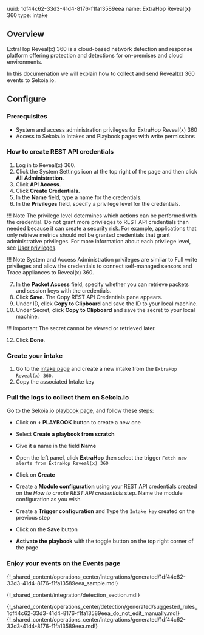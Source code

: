 uuid: 1df44c62-33d3-41d4-8176-f1fa13589eea
name: ExtraHop Reveal(x) 360
type: intake

## Overview

ExtraHop Reveal(x) 360 is a cloud-based network detection and response platform offering protection and detections for on-premises and cloud environments.

In this documenation we will explain how to collect and send Reveal(x) 360 events to Sekoia.io.


## Configure

### Prerequisites
- System and access administration privileges for ExtraHop Reveal(x) 360
- Access to Sekoia.io Intakes and Playbook pages with write permissions

### How to create REST API credentials
1. Log in to Reveal(x) 360.
2. Click the System Settings icon  at the top right of the page and then click **All Administration**.
3. Click **API Access**.
4. Click **Create Credentials**.
5. In the **Name** field, type a name for the credentials.
6. In the **Privileges** field, specify a privilege level for the credentials.

!!! Note
    The privilege level determines which actions can be performed with the credential. Do not grant more privileges to REST API credentials than needed because it can create a security risk. For example, applications that only retrieve metrics should not be granted credentials that grant administrative privileges. For more information about each privilege level, see [User privileges](https://docs.extrahop.com/9.5/users-overview/#user-privileges).

!!! Note
    System and Access Administration privileges are similar to Full write privileges and allow the credentials to connect self-managed sensors and Trace appliances to Reveal(x) 360.

7. In the **Packet Access** field, specify whether you can retrieve packets and session keys with the credentials. 
8. Click **Save**.
   The Copy REST API Credentials pane appears.
9. Under ID, click **Copy to Clipboard** and save the ID to your local machine.
10. Under Secret, click **Copy to Clipboard** and save the secret to your local machine.

!!! Important
    The secret cannot be viewed or retrieved later.

12. Click **Done**.


### Create your intake

1. Go to the [intake page](https://app.sekoia.io/operations/intakes) and create a new intake from the `ExtraHop Reveal(x) 360`.
2. Copy the associated Intake key

### Pull the logs to collect them on Sekoia.io

Go to the Sekoia.io [playbook page](https://app.sekoia.io/operations/playbooks), and follow these steps:

- Click on **+ PLAYBOOK** button to create a new one
- Select **Create a playbook from scratch**
- Give it a name in the field **Name**
- Open the left panel, click **ExtraHop** then select the trigger `Fetch new alerts from ExtraHop Reveal(x) 360`
- Click on **Create**

- Create a **Module configuration** using your REST API credentials created on the *How to create REST API credentials* step. Name the module configuration as you wish
- Create a **Trigger configuration** and Type the `Intake key` created on the previous step
- Click on the **Save** button
- **Activate the playbook** with the toggle button on the top right corner of the page

### Enjoy your events on the [Events page](https://app.sekoia.io/operations/events)

{!_shared_content/operations_center/integrations/generated/1df44c62-33d3-41d4-8176-f1fa13589eea_sample.md!}


{!_shared_content/integration/detection_section.md!}

{!_shared_content/operations_center/detection/generated/suggested_rules_1df44c62-33d3-41d4-8176-f1fa13589eea_do_not_edit_manually.md!}
{!_shared_content/operations_center/integrations/generated/1df44c62-33d3-41d4-8176-f1fa13589eea.md!}
